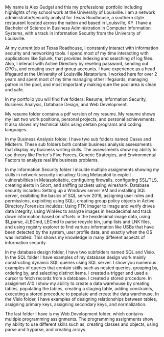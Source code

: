 My name is Alex Gudgel and this my professional portfolio including highlights of my school work at the University of Louisville. I am a network administrator/security analyst for Texas Roadhouse, a southern style restaurant located across the nation and based in Louisville, KY. I have a Bachelor of Science in Business Administration in Computer Information Systems, with a track in Information Security from the University of Louisville.

At my current job at Texas Roadhouse, I constantly interact with information security and networking tools. I spend most of my time interacting with applications like Splunk, that provides indexing and searching of log files. Also, I interact with Active Directory by reseting password, sending out GPOs, and creating user and group accounts. I have experience as a head lifegaurd at the University of Louisville Natatorium. I worked here for over 2 years and spent most of my time managing other lifegaurds, managing patron in the pool, and most importantly making sure the pool area is clean and safe.

In my portfolio you will find five folders: Resume, Information Security, Business Analysis, Database Design, and Web Development. 

My resume folder contains a pdf version of my resume. My resume shows my last two work positions, personal projects, and personal achievements. It also shows my technical skills using certain programs and coding languages.

In my Business Analysis folder, I have two sub folders named Cases and Midterm. These sub folders both contain business analysis assessments that display my business writing skills. The assessments show my ability to use theory like Porter's Five Forces, Generic Strategies, and Environmental Factors to analyze real life business problems.

In my Information Security folder I inculde multiple assignments showing my skills in network security including: Using Metasploit to exploit vulnerabilities in Metasploitable, configuirng firewalls, configuring SSL/TLS, creating alerts in Snort, and sniffing packets using wireshark. Database security includes: Setting up a Windows server VM and installing SQL server, exsibiting the basics of SQL server 2016, assigning user roles and permissions, exploiting using SQLi, creating group policy objects in Active Directory.Forensics inculdes: Using FTK imager to image and verify drives data integrity, using WinHex to analyze images in hexadecimal and track down information based on offsets in the hexidecimal image data, using $I_parse, JLECmd, LECmd to parse recycle bin, jump lists and LNK files, and using registry explorer to find variuos information like USBs that have been detected by the system, user profile data, and exactly when the OS was installed. This shows my knowledge in many different aspects of information security.

In my database design folder, I have two subfolders named SQL and Visio. In the SQL folder I have examples of my database design work mainly constructing dynamic SQL queries using SQL server. I show you numerous examples of queries that contain skills such as nested queries, grouping by, ordering by, and selecting distinct items. I created a trigger and used a cursor to fetch records from a database. I created a stored procedure. In assignmet A10 I show my ability to create a data warehouse by creating tables, populating the tables, creating a staging table, adding constraints, executing a stored procedure to populate and create the data warehouse. In the Visio folder, I have examples of designing relationships between tables, assigning primary keys, assigning secondary keys, and normalization.

The last folder I have is my Web Development folder, which contains multiple programming assignments. The programming assignments show my ability to use different skills such as, creating classes and objects, using parse and tryparse, and creating arrays.
